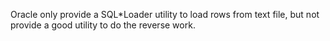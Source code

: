 Oracle only provide a SQL\*Loader utility to load rows from text file, but not provide a good utility to do the reverse work.